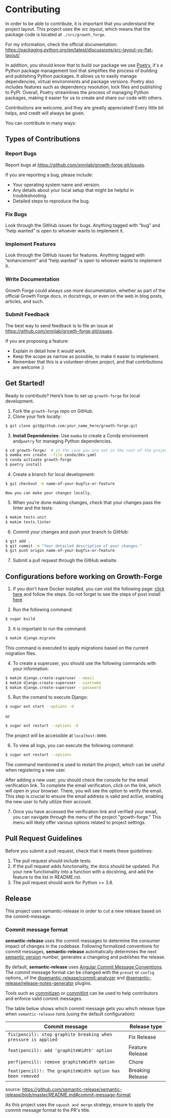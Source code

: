 # Contributing

In order to be able to contribute, it is important that you understand the
project layout. This project uses the _src layout_, which means that the package
code is located at `./src/growth_forge`.

For my information, check the official documentation:
https://packaging.python.org/en/latest/discussions/src-layout-vs-flat-layout/

In addition, you should know that to build our package we use
[Poetry](https://python-poetry.org/), it's a Python package management tool that
simplifies the process of building and publishing Python packages. It allows us
to easily manage dependencies, virtual environments and package versions. Poetry
also includes features such as dependency resolution, lock files and publishing
to PyPI. Overall, Poetry streamlines the process of managing Python packages,
making it easier for us to create and share our code with others.

Contributions are welcome, and they are greatly appreciated! Every little bit
helps, and credit will always be given.

You can contribute in many ways:

## Types of Contributions

### Report Bugs

Report bugs at https://github.com/xmnlab/growth-forge.git/issues.

If you are reporting a bug, please include:

- Your operating system name and version.
- Any details about your local setup that might be helpful in troubleshooting.
- Detailed steps to reproduce the bug.

### Fix Bugs

Look through the GitHub issues for bugs. Anything tagged with “bug” and “help
wanted” is open to whoever wants to implement it.

### Implement Features

Look through the GitHub issues for features. Anything tagged with “enhancement”
and “help wanted” is open to whoever wants to implement it.

### Write Documentation

Growth Forge could always use more documentation, whether as part of the
official Growth Forge docs, in docstrings, or even on the web in blog posts,
articles, and such.

### Submit Feedback

The best way to send feedback is to file an issue at
https://github.com/xmnlab/growth-forge.git/issues.

If you are proposing a feature:

- Explain in detail how it would work.
- Keep the scope as narrow as possible, to make it easier to implement.
- Remember that this is a volunteer-driven project, and that contributions are
  welcome :)

## Get Started!

Ready to contribute? Here’s how to set up `growth-forge` for local development.

1.  Fork the `growth-forge` repo on GitHub.
2.  Clone your fork locally:

```bash
$ git clone git@github.com:your_name_here/growth-forge.git
```

3. **Install Dependencies**: Use `mamba` to create a Conda environment and`poetry` for managing Python dependencies.

```bash
$ cd growth-forge/  # in the case you are not in the root of the project
$ mamba env create --file conda/dev.yaml
$ conda activate growth-forge
$ poetry install
```

4.  Create a branch for local development:

```bash
$ git checkout -b name-of-your-bugfix-or-feature
```

    Now you can make your changes locally.

5.  When you’re done making changes, check that your changes pass the linter and
    the tests:

```bash
$ makim tests.unit
$ makim tests.linter
```

6.  Commit your changes and push your branch to GitHub:

```bash
$ git add .
$ git commit -m "Your detailed description of your changes."
$ git push origin name-of-your-bugfix-or-feature
```

7. Submit a pull request through the GitHub website.

## Configurations before working on Growth-Forge

1. If you don't have Docker installed, you can visit the following page:
   [click here](https://docs.docker.com/engine/install/ubuntu/) and follow the
   steps. Do not forget to see the steps of post install
   [here](https://docs.docker.com/engine/install/linux-postinstall/)

2. Run the following command:

```bash
$ sugar build
```
3. It is important to run the command:

```bash
$ makim django.migrate
```
This command is executed to apply migrations based on the current migration files.

4.  To create a superuser, you should use the following commands with your information:

```bash
$ makim django.create-superuser --email
$ makim django.create-superuser --username
$ makim django.create-superuser --password
```

5. Run the comand to execute Django:

```bash
$ sugar ext start --options -d
```

or

```bash
$ sugar ext restart --options -d
```

The project will be accessible at `localhost:8000`.

6. To view all logs, you can execute the following command:

```bash
$ sugar ext restart --options
```

The command mentioned is used to restart the project, which can be useful when registering a new user.

After adding a new user, you should check the console for the email verification link. To complete the email verification, click on the link, which will open in your browser. There, you will see the option to verify the email. This step is crucial to ensure the email address is valid and active, enabling the new user to fully utilize their account.

7. Once you have accessed the verification link and verified your email, you can navigate through the menu of the project "growth-forge." This menu will likely offer various options related to project settings.


## Pull Request Guidelines

Before you submit a pull request, check that it meets these guidelines:

1.  The pull request should include tests.
2.  If the pull request adds functionality, the docs should be updated. Put your
    new functionality into a function with a docstring, and add the feature to
    the list in README.rst.
3.  The pull request should work for Python >= 3.8.

## Release

This project uses semantic-release in order to cut a new release based on the
commit-message.

### Commit message format

**semantic-release** uses the commit messages to determine the consumer impact
of changes in the codebase. Following formalized conventions for commit
messages, **semantic-release** automatically determines the next
[semantic version](https://semver.org) number, generates a changelog and
publishes the release.

By default, **semantic-release** uses
[Angular Commit Message Conventions](https://github.com/angular/angular/blob/master/CONTRIBUTING.md#-commit-message-format).
The commit message format can be changed with the `preset` or `config` options\_
of the
[@semantic-release/commit-analyzer](https://github.com/semantic-release/commit-analyzer#options)
and
[@semantic-release/release-notes-generator](https://github.com/semantic-release/release-notes-generator#options)
plugins.

Tools such as [commitizen](https://github.com/commitizen/cz-cli) or
[commitlint](https://github.com/conventional-changelog/commitlint) can be used
to help contributors and enforce valid commit messages.

The table below shows which commit message gets you which release type when
`semantic-release` runs (using the default configuration):

| Commit message                                                 | Release type     |
| -------------------------------------------------------------- | ---------------- |
| `fix(pencil): stop graphite breaking when pressure is applied` | Fix Release      |
| `feat(pencil): add 'graphiteWidth' option`                     | Feature Release  |
| `perf(pencil): remove graphiteWidth option`                    | Chore            |
| `feat(pencil)!: The graphiteWidth option has been removed`     | Breaking Release |

source:
<https://github.com/semantic-release/semantic-release/blob/master/README.md#commit-message-format>

As this project uses the `squash and merge` strategy, ensure to apply the commit
message format to the PR's title.
